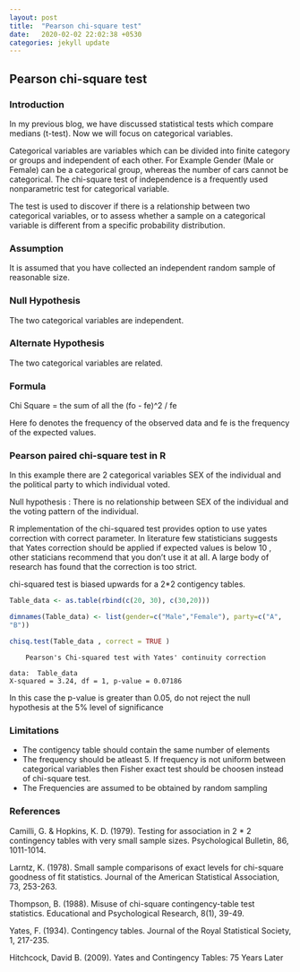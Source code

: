 ```yaml
---
layout: post
title:  "Pearson chi-square test"
date:   2020-02-02 22:02:38 +0530
categories: jekyll update
---
```


## Pearson chi-square test

### Introduction

In my previous blog, we have discussed statistical tests which compare medians (t-test). Now we will focus on categorical variables.

Categorical variables are variables which can be divided into finite category or groups and independent of each other.
For Example Gender (Male or Female) can be a categorical group, whereas the number of cars cannot be categorical.
The chi-square test of independence is a frequently used nonparametric test for categorical variable. 

The test is used to discover if there is a relationship between two categorical variables, or to assess whether a sample on a categorical variable is different from a specific probability distribution. 

### Assumption

It is assumed  that you have collected an independent random sample of reasonable size.

### Null Hypothesis

The two categorical variables are independent.

### Alternate Hypothesis

The two categorical variables are related.


### Formula

Chi Square = the sum of all the (fo - fe)^2 / fe

Here fo denotes the frequency of the observed data and fe is the frequency of the expected values.



### Pearson paired chi-square test in R

In this example there are 2  categorical variables SEX of the individual and the political party to which individual voted.

Null hypothesis : There is no relationship between SEX of the individual and the voting pattern of the individual.

R implementation of the chi-squared test provides option to use yates correction with correct parameter. 
In literature  few statisticians suggests that Yates correction should be applied if  expected values is below 10 , other staticians recommend that you don’t use it at all. A large body of research has found that the correction is too strict.

chi-squared test is biased upwards for a 2*2 contigency tables.


```R
Table_data <- as.table(rbind(c(20, 30), c(30,20)))
```


```R
dimnames(Table_data) <- list(gender=c("Male","Female"), party=c("A",
"B"))
```


```R
chisq.test(Table_data , correct = TRUE )
```


    
    	Pearson's Chi-squared test with Yates' continuity correction
    
    data:  Table_data
    X-squared = 3.24, df = 1, p-value = 0.07186



In this case the p-value is greater than 0.05, do not reject the null
hypothesis at the 5% level of significance

### Limitations

- The contigency table should contain the same number of elements
- The frequency should be atleast 5. If frequency is not uniform between categorical variables then Fisher exact test should be choosen instead of chi-square test.
- The Frequencies are assumed to be obtained by random sampling

### References

Camilli, G. & Hopkins, K. D. (1979). Testing for association in 2 * 2 contingency tables with very small sample sizes. Psychological Bulletin, 86, 1011-1014.

Larntz, K. (1978). Small sample comparisons of exact levels for chi-square goodness of fit statistics. Journal of the American Statistical Association, 73, 253-263. 

Thompson, B. (1988). Misuse of chi-square contingency-table test statistics. Educational and Psychological Research, 8(1), 39-49. 

Yates, F. (1934). Contingency tables. Journal of the Royal Statistical Society, 1, 217-235.

Hitchcock, David B. (2009). Yates and Contingency Tables: 75 Years Later